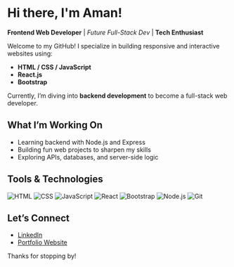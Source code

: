 # Hi there, I'm Aman! 

**Frontend Web Developer** | *Future Full-Stack Dev* | **Tech Enthusiast**

Welcome to my GitHub! I specialize in building responsive and interactive websites using:

- **HTML / CSS / JavaScript**
- **React.js**
- **Bootstrap**

Currently, I’m diving into **backend development** to become a full-stack web developer.

## What I’m Working On
- Learning backend with Node.js and Express
- Building fun web projects to sharpen my skills
- Exploring APIs, databases, and server-side logic

## Tools & Technologies
![HTML](https://img.shields.io/badge/-HTML5-orange?style=flat&logo=html5)
![CSS](https://img.shields.io/badge/-CSS3-blue?style=flat&logo=css3)
![JavaScript](https://img.shields.io/badge/-JavaScript-yellow?style=flat&logo=javascript)
![React](https://img.shields.io/badge/-React-61DAFB?style=flat&logo=react)
![Bootstrap](https://img.shields.io/badge/-Bootstrap-563d7c?style=flat&logo=bootstrap)
![Node.js](https://img.shields.io/badge/-Node.js-339933?style=flat&logo=node.js)
![Git](https://img.shields.io/badge/-Git-F05032?style=flat&logo=git)

## Let’s Connect
- [LinkedIn](https://www.linkedin.com/in/aman-kumar-438258316?utm_source=share&utm_campaign=share_via&utm_content=profile&utm_medium=android_app)  
- [Portfolio Website](https://github.com/amankr01/amankr01/)

Thanks for stopping by!
